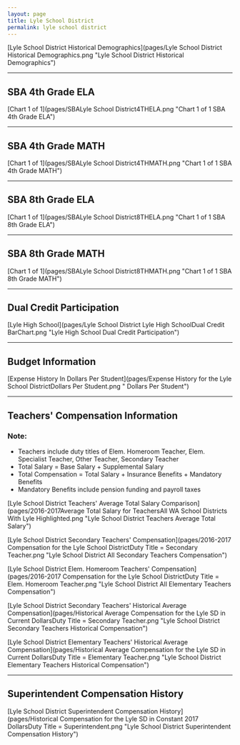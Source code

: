 ```yaml
---
layout: page
title: Lyle School District
permalink: lyle school district
---
```



[Lyle School District Historical Demographics](pages/Lyle School District Historical Demographics.png "Lyle School District Historical Demographics")

___

## SBA 4th Grade ELA

[Chart 1 of 1](pages/SBALyle School District4THELA.png "Chart 1 of 1 SBA 4th Grade ELA")


___

## SBA 4th Grade MATH

[Chart 1 of 1](pages/SBALyle School District4THMATH.png "Chart 1 of 1 SBA 4th Grade MATH")


___

## SBA 8th Grade ELA

[Chart 1 of 1](pages/SBALyle School District8THELA.png "Chart 1 of 1 SBA 8th Grade ELA")


___

## SBA 8th Grade MATH

[Chart 1 of 1](pages/SBALyle School District8THMATH.png "Chart 1 of 1 SBA 8th Grade MATH")


___

## Dual Credit Participation

[Lyle High School](pages/Lyle School District Lyle High SchoolDual Credit BarChart.png "Lyle High School Dual Credit Participation")


___

## Budget Information

[Expense History In Dollars Per Student](pages/Expense History for the Lyle School DistrictDollars Per Student.png " Dollars Per Student")


___

## Teachers' Compensation Information
### Note:
- Teachers include duty titles of Elem. Homeroom Teacher, Elem. Specialist Teacher, Other Teacher, Secondary Teacher
- Total Salary = Base Salary + Supplemental Salary
- Total Compensation = Total Salary + Insurance Benefits + Mandatory Benefits
- Mandatory Benefits include pension funding and payroll taxes

[Lyle School District Teachers' Average Total Salary Comparison](pages/2016-2017Average Total Salary for TeachersAll WA School Districts With Lyle Highlighted.png "Lyle School District Teachers Average Total Salary")

[Lyle School District Secondary Teachers' Compensation](pages/2016-2017 Compensation for the Lyle School DistrictDuty Title = Secondary Teacher.png "Lyle School District All Secondary Teachers Compensation")

[Lyle School District Elem. Homeroom Teachers' Compensation](pages/2016-2017 Compensation for the Lyle School DistrictDuty Title = Elem. Homeroom Teacher.png "Lyle School District All Elementary Teachers Compensation")

[Lyle School District Secondary Teachers' Historical Average Compensation](pages/Historical Average Compensation for the Lyle SD in Current DollarsDuty Title = Secondary Teacher.png "Lyle School District Secondary Teachers Historical Compensation")

[Lyle School District Elementary Teachers' Historical Average Compensation](pages/Historical Average Compensation for the Lyle SD in Current DollarsDuty Title = Elementary Teacher.png "Lyle School District Elementary Teachers Historical Compensation")


___

## Superintendent Compensation History

[Lyle School District Superintendent Compensation History](pages/Historical Compensation for the Lyle SD in Constant 2017 DollarsDuty Title = Superintendent.png "Lyle School District Superintendent Compensation History")

